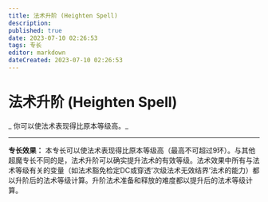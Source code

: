 ```yaml
---
title: 法术升阶 (Heighten Spell)
description: 
published: true
date: 2023-07-10 02:26:53
tags: 专长
editor: markdown
dateCreated: 2023-07-10 02:26:53
---
```


# 法术升阶 (Heighten Spell)

_ 你可以使法术表现得比原本等级高。_

* * *

**专长效果：**
本专长可以使法术表现得比原本等级高（最高不可超过9环）。与其他超魔专长不同的是，法术升阶可以确实提升法术的有效等级。法术效果中所有与法术等级有关的变量（如法术豁免检定DC或穿透‘次级法术无效结界’法术的能力）都以升阶后的法术等级计算。升阶法术准备和释放的难度都以提升后的法术等级计算。

